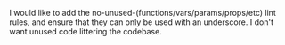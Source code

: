 I would like to add the no-unused-(functions/vars/params/props/etc) lint rules, and ensure that they can only be used with an underscore. I don't want unused code littering the codebase.
